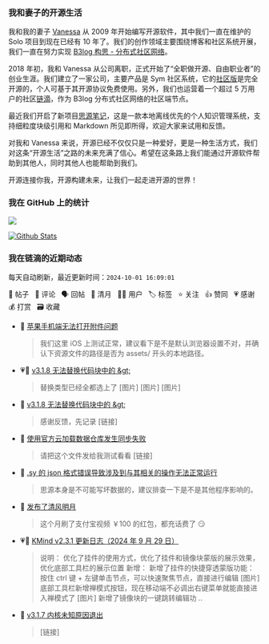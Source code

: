 ### 我和妻子的开源生活

我和我的妻子 [Vanessa](https://github.com/Vanessa219) 从 2009 年开始编写开源软件，其中我们一直在维护的 Solo 项目到现在已经有 10 年了。我们的创作领域主要围绕博客和社区系统开展，我们一直在努力实现 [B3log 构思 - 分布式社区网络](https://ld246.com/article/1546941897596)。

2018 年初，我和 Vanessa 从公司离职，正式开始了“全职做开源、自由职业者”的创业生涯。我们建立了一家公司，主要产品是 Sym 社区系统，它的[社区版](https://github.com/88250/symphony)是完全开源的，个人可基于其开源协议免费使用。另外，我们也运营着一个超过 5 万用户的社区[链滴](https://ld246.com)，作为 B3log 分布式社区网络的社区端节点。

最近我们开启了新项目[思源笔记](https://github.com/siyuan-note/siyuan)，这是一款本地离线优先的个人知识管理系统，支持细粒度块级引用和 Markdown 所见即所得，欢迎大家来试用和反馈。

对我和 Vanessa 来说，开源已经不仅仅只是一种爱好，更是一种生活方式，我们对这条“开源生活”之路的未来充满了信心。希望在这条路上我们能通过开源软件帮助到其他人，同时其他人也能帮助到我们。

开源连接你我，开源构建未来，让我们一起走进开源的世界！

### 我在 GitHub 上的统计

<a title="Hits" target="_blank" href="https://github.com/88250/88250"><img src="https://hits.b3log.org/88250/88250.svg"></a>

[![Github Stats](https://github-readme-stats.vercel.app/api?username=88250&theme=tokyonight&show_icons=true)](https://github.com/88250)

<!--events start -->

### 我在链滴的近期动态

每天自动刷新，最近更新时间：`2024-10-01 16:09:01`

📝 帖子 &nbsp; 💬 评论 &nbsp; 🗣 回帖 &nbsp; 🌙 清月 &nbsp; 👨‍💻 用户 &nbsp; 🏷️ 标签 &nbsp; ⭐️ 关注 &nbsp; 👍 赞同 &nbsp; 💗 感谢 &nbsp; 💰 打赏 &nbsp; 🗃 收藏

* 💬 [苹果手机端无法打开附件问题](https://ld246.com/article/1727262858752/comment/1727750378570#comments)

  > 我们这里 iOS 上测试正常，建议看下是不是默认浏览器设置不对，并确认下资源文件的路径是否为 assets/ 开头的本地路径。
* 💗📝 [v3.1.8 无法替换代码块中的 &amp;gt;](https://ld246.com/article/1727679985809)

  > 替换类型已经全都选上了 [图片] [图片] [图片]
* 💬 [v3.1.8 无法替换代码块中的 &amp;gt;](https://ld246.com/article/1727679985809/comment/1727705164299#comments)

  > 感谢反馈，先记录 [链接]
* 💬 [使用官方云加载数据仓库发生同步失败](https://ld246.com/article/1727694003831/comment/1727704815920#comments)

  > 请把这个文件发给我测试看看 [链接]
* 💬 [.sy 的 json 格式错误导致涉及到与其相关的操作无法正常运行](https://ld246.com/article/1727673263177/comment/1727689637766#comments)

  > 思源本身是不可能写坏数据的，建议排查一下是不是其他程序影响的。
* 🌙 [发布了清风明月](https://ld246.com/member/88250/breezemoons/1727665613187)

  > 这个月刷了支付宝视频 ￥100 的红包，都充话费了 😏
* 💗📝 [KMind v2.3.1 更新日志（2024 年 9 月 29 日）](https://ld246.com/article/1727602784074)

  > 说明： 优化了挂件的使用方式，优化了挂件和镜像块蒙版的展示效果，优化底部工具栏的展示位置 新增： 新增了挂件的快捷穿透蒙版功能：按住 ctrl 键 + 左键单击节点，可以快速聚焦节点，直接进行编辑 [图片] 底部工具栏新增禅模式按钮，现在移动端不必调出右键菜单就能直接进入禅模式了 [图片] 新增了镜像块的一键跳转编辑功 ..
* 💬 [v3.1.7 内核未知原因退出](https://ld246.com/article/1727572345197/comment/1727598398416#comments)

  > [链接]


<!--events end -->
